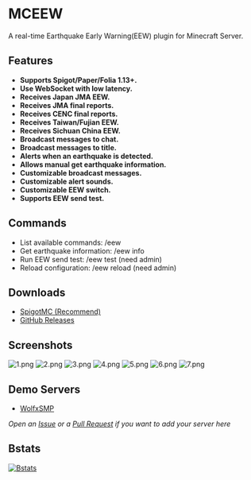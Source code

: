 # MCEEW

A real-time Earthquake Early Warning(EEW) plugin for Minecraft Server.

## Features

*   **Supports Spigot/Paper/Folia 1.13+.**
*   **Use WebSocket with low latency.**
*   **Receives Japan JMA EEW.**
*   **Receives JMA final reports.**
*   **Receives CENC final reports.**
*   **Receives Taiwan/Fujian EEW.**
*   **Receives Sichuan China EEW.**
*   **Broadcast messages to chat.**
*   **Broadcast messages to title.**
*   **Alerts when an earthquake is detected.**
*   **Allows manual get earthquake information.**
*   **Customizable broadcast messages.**
*   **Customizable alert sounds.**
*   **Customizable EEW switch.**
*   **Supports EEW send test.**

## Commands

*   List available commands: /eew
*   Get earthquake information: /eew info
*   Run EEW send test: /eew test (need admin)
*   Reload configuration: /eew reload (need admin)

## Downloads

*   [SpigotMC (Recommend)](https://acg.kr/mceew)
*   [GitHub Releases](https://github.com/TenkyuChimata/MCEEW/releases/latest)

## Screenshots

![1.png](https://s2.loli.net/2024/02/29/IwmO7C4foXhk2ZP.png)
![2.png](https://s2.loli.net/2024/02/29/G9EjJDSUtwyVgMQ.png)
![3.png](https://s2.loli.net/2024/02/29/kUsoMQPlBz98DcW.png)
![4.png](https://s2.loli.net/2024/02/29/ncFAuWD4wEsqIah.png)
![5.png](https://s2.loli.net/2024/04/03/QltcV4RZfe8kwIm.png)
![6.png](https://s2.loli.net/2024/02/29/OSGKuyq9zE8ChTY.png)
![7.png](https://s2.loli.net/2024/02/29/tuXgnVqkrxQoYGJ.png)

## Demo Servers

* [WolfxSMP](https://mc.wolfx.jp)

*Open an [Issue](https://github.com/TenkyuChimata/MCEEW/issues) or a [Pull Request](https://github.com/TenkyuChimata/MCEEW/pulls) if you want to add your server here*

## Bstats

[![Bstats](https://bstats.org/signatures/bukkit/MCEEW.svg)](https://bstats.org/plugin/bukkit/MCEEW/17261)

